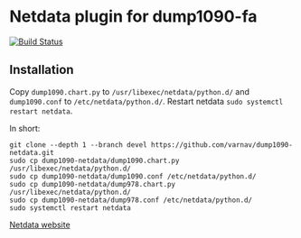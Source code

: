 # Netdata plugin for dump1090-fa
[![Build Status](https://travis-ci.org/varnav/dump1090-netdata.svg?branch=devel)](https://travis-ci.org/varnav/dump1090-netdata)

## Installation

Copy `dump1090.chart.py` to `/usr/libexec/netdata/python.d/` and `dump1090.conf` to `/etc/netdata/python.d/`. Restart netdata `sudo systemctl restart netdata`.

In short:

```
git clone --depth 1 --branch devel https://github.com/varnav/dump1090-netdata.git
sudo cp dump1090-netdata/dump1090.chart.py /usr/libexec/netdata/python.d/
sudo cp dump1090-netdata/dump1090.conf /etc/netdata/python.d/
sudo cp dump1090-netdata/dump978.chart.py /usr/libexec/netdata/python.d/
sudo cp dump1090-netdata/dump978.conf /etc/netdata/python.d/
sudo systemctl restart netdata
```

[Netdata website](https://my-netdata.io/)
